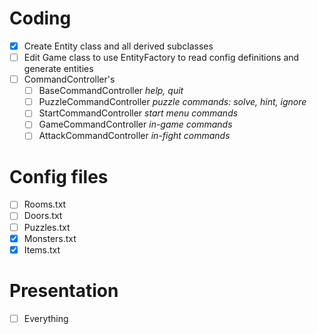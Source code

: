 # Coding

- [x] Create Entity class and all derived subclasses
- [ ] Edit Game class to use EntityFactory to read config definitions and generate entities
- [ ] CommandController's
  - [ ] BaseCommandController *help, quit*
  - [ ] PuzzleCommandController *puzzle commands: solve, hint, ignore*
  - [ ] StartCommandController *start menu commands*
  - [ ] GameCommandController *in-game commands*
  - [ ] AttackCommandController *in-fight commands*

# Config files

- [ ] Rooms.txt
- [ ] Doors.txt
- [ ] Puzzles.txt
- [x] Monsters.txt
- [x] Items.txt

# Presentation

- [ ] Everything
